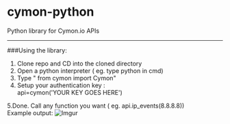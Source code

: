 # cymon-python
Python library for Cymon.io APIs

***
###Using the library:
1. Clone repo and CD into the cloned directory  
2. Open a python interpreter ( eg. type python in cmd)  
3. Type " from cymon import Cymon"  
3. Setup your authentication key :  
api=cymon('YOUR KEY GOES HERE')  

5.Done. Call any function you want ( eg. api.ip_events(8.8.8.8))  
Example output:
![Imgur](http://i.imgur.com/FCj2iZg.png)
